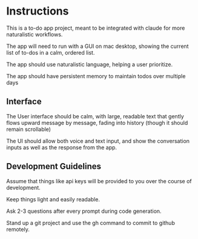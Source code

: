 # Instructions

This is a to-do app project, meant to be integrated with claude for more naturalistic workflows. 

The app will need to run with a GUI on mac desktop, showing the current list of to-dos in a calm, ordered list. 

The app should use naturalistic language, helping a user prioritize. 

The app should have persistent memory to maintain todos over multiple days

## Interface

The User interface should be calm, with large, readable text that gently flows upward message by message, fading into history (though it should remain scrollable)

The UI should allow both voice and text input, and show the conversation inputs as well as the response from the app. 

## Development Guidelines

Assume that things like api keys will be provided to you over the course of development. 

Keep things light and easily readable. 

Ask 2-3 questions after every prompt during code generation.

Stand up a git project and use the gh command to commit to github remotely.  
